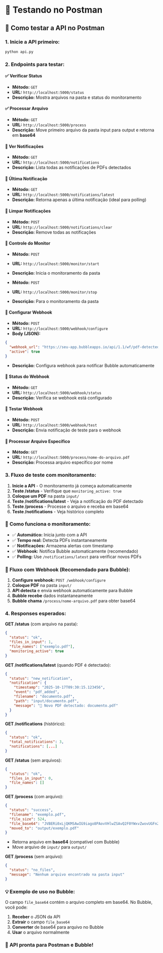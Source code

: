 # 📮 Testando no Postman

## 🚀 Como testar a API no Postman

### 1. **Inicie a API primeiro:**
```bash
python api.py
```

### 2. **Endpoints para testar:**

#### ✅ **Verificar Status**
- **Método:** `GET`
- **URL:** `http://localhost:5000/status`
- **Descrição:** Mostra arquivos na pasta e status do monitoramento

#### ✅ **Processar Arquivo**
- **Método:** `GET` 
- **URL:** `http://localhost:5000/process`
- **Descrição:** Move primeiro arquivo da pasta input para output e retorna em **base64**

#### 🔔 **Ver Notificações**
- **Método:** `GET`
- **URL:** `http://localhost:5000/notifications`
- **Descrição:** Lista todas as notificações de PDFs detectados

#### 🔔 **Última Notificação**
- **Método:** `GET`
- **URL:** `http://localhost:5000/notifications/latest`
- **Descrição:** Retorna apenas a última notificação (ideal para polling)

#### 🧹 **Limpar Notificações**
- **Método:** `POST`
- **URL:** `http://localhost:5000/notifications/clear`
- **Descrição:** Remove todas as notificações

#### 👀 **Controle do Monitor**
- **Método:** `POST`
- **URL:** `http://localhost:5000/monitor/start`
- **Descrição:** Inicia o monitoramento da pasta

- **Método:** `POST`
- **URL:** `http://localhost:5000/monitor/stop`
- **Descrição:** Para o monitoramento da pasta

#### 🔗 **Configurar Webhook**
- **Método:** `POST`
- **URL:** `http://localhost:5000/webhook/configure`
- **Body (JSON):**
```json
{
  "webhook_url": "https://seu-app.bubbleapps.io/api/1.1/wf/pdf-detected",
  "active": true
}
```
- **Descrição:** Configura webhook para notificar Bubble automaticamente

#### 🔗 **Status do Webhook**
- **Método:** `GET`
- **URL:** `http://localhost:5000/webhook/status`
- **Descrição:** Verifica se webhook está configurado

#### 🔗 **Testar Webhook**
- **Método:** `POST`
- **URL:** `http://localhost:5000/webhook/test`
- **Descrição:** Envia notificação de teste para o webhook

#### 📄 **Processar Arquivo Específico**
- **Método:** `GET`
- **URL:** `http://localhost:5000/process/nome-do-arquivo.pdf`
- **Descrição:** Processa arquivo específico por nome

### 3. **Fluxo de teste com monitoramento:**

1. **Inicie a API** - O monitoramento já começa automaticamente
2. **Teste /status** - Verifique que `monitoring_active: true`
3. **Coloque um PDF** na pasta `input/` 
4. **Teste /notifications/latest** - Veja a notificação do PDF detectado
5. **Teste /process** - Processe o arquivo e receba em base64
6. **Teste /notifications** - Veja histórico completo

### 🔄 **Como funciona o monitoramento:**

- ✅ **Automático:** Inicia junto com a API
- ✅ **Tempo real:** Detecta PDFs instantaneamente 
- ✅ **Notificações:** Armazena alertas com timestamp
- ✅ **Webhook:** Notifica Bubble automaticamente (recomendado)
- ✅ **Polling:** Use `/notifications/latest` para verificar novos PDFs

### 🎯 **Fluxo com Webhook (Recomendado para Bubble):**

1. **Configure webhook:** `POST /webhook/configure`
2. **Coloque PDF** na pasta `input/`
3. **API detecta** e envia webhook automaticamente para Bubble
4. **Bubble recebe** dados instantaneamente
5. **Bubble chama** `/process/nome-arquivo.pdf` para obter base64

### 4. **Responses esperados:**

**GET /status** (com arquivo na pasta):
```json
{
  "status": "ok",
  "files_in_input": 1,
  "file_names": ["exemplo.pdf"],
  "monitoring_active": true
}
```

**GET /notifications/latest** (quando PDF é detectado):
```json
{
  "status": "new_notification",
  "notification": {
    "timestamp": "2025-10-17T09:30:15.123456",
    "event": "pdf_added",
    "filename": "documento.pdf",
    "path": "input/documento.pdf",
    "message": "📄 Novo PDF detectado: documento.pdf"
  }
}
```

**GET /notifications** (histórico):
```json
{
  "status": "ok",
  "total_notifications": 3,
  "notifications": [...]
}
```

**GET /status** (sem arquivos):
```json
{
  "status": "ok", 
  "files_in_input": 0,
  "file_names": []
}
```

**GET /process** (com arquivo):
```json
{
  "status": "success",
  "filename": "exemplo.pdf",
  "file_size": 524,
  "file_base64": "JVBERi0xLjQKMSAwIG9iago8PAovVHlwZSAvQ2F0YWxvZwovUGFnZXMgMi...",
  "moved_to": "output/exemplo.pdf"
}
```
- Retorna arquivo em **base64** (compatível com Bubble)
- Move arquivo de `input/` para `output/`

**GET /process** (sem arquivo):
```json
{
  "status": "no_files",
  "message": "Nenhum arquivo encontrado na pasta input"
}
```

### 💡 **Exemplo de uso no Bubble:**

O campo `file_base64` contém o arquivo completo em base64. No Bubble, você pode:

1. **Receber** o JSON da API
2. **Extrair** o campo `file_base64`  
3. **Converter** de base64 para arquivo no Bubble
4. **Usar** o arquivo normalmente

### 🎯 **API pronta para Postman e Bubble!**